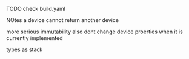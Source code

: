 TODO
check build.yaml

NOtes
a device cannot return another device 

more serious immutability
also dont change device proerties when it is currently implemented

types as stack